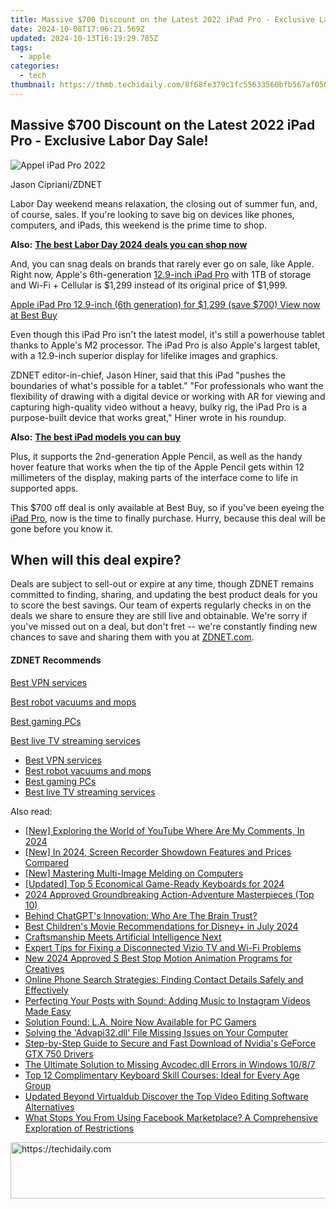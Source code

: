 ```yaml
---
title: Massive $700 Discount on the Latest 2022 iPad Pro - Exclusive Labor Day Sale!
date: 2024-10-08T17:06:21.569Z
updated: 2024-10-13T16:19:29.785Z
tags:
  - apple
categories:
  - tech
thumbnail: https://thmb.techidaily.com/8f68fe379c1fc55633560bfb567af056a8ac88cb060c4006d4413191770c2a7d.png
---
```


## Massive $700 Discount on the Latest 2022 iPad Pro - Exclusive Labor Day Sale!

![Appel iPad Pro 2022](https://www.zdnet.com/a/img/resize/615f34d5815fedeed082939623204dd51132144c/2022/10/21/eaa131b2-a52d-4cb3-97a5-b13f3bdb8ead/ade03df2-430a-4118-a2d3-0f2981b937aa.jpg?auto=webp&width=1280)

Jason Cipriani/ZDNET

Labor Day weekend means relaxation, the closing out of summer fun, and, of course, sales. If you're looking to save big on devices like phones, computers, and iPads, this weekend is the prime time to shop. 

**Also:** [**The best Labor Day 2024 deals you can shop now**](https://www.zdnet.com/article/best-labor-day-deals-2024/)

And, you can snag deals on brands that rarely ever go on sale, like Apple. Right now, Apple's 6th-generation [12.9-inch iPad Pro](https://shop-links.co/link/?url=https%3A%2F%2Fwww.bestbuy.com%2Fsite%2Fapple-12-9-inch-ipad-pro-latest-model-with-wi-fi-cellular-1tb-space-gray-unlocked%2F5202400.p%3FskuId%3D5202400&publisher_slug=itechdaily19598&exclusive=1) with 1TB of storage and Wi-Fi + Cellular is $1,299 instead of its original price of $1,999\. 

[Apple iPad Pro 12.9-inch (6th generation) for $1,299 (save $700) View now at Best Buy](https://shop-links.co/link/?url=https%3A%2F%2Fwww.bestbuy.com%2Fsite%2Fapple-12-9-inch-ipad-pro-latest-model-with-wi-fi-cellular-1tb-space-gray-unlocked%2F5202400.p%3FskuId%3D5202400&publisher_slug=itechdaily19598&exclusive=1)

Even though this iPad Pro isn't the latest model, it's still a powerhouse tablet thanks to Apple's M2 processor. The iPad Pro is also Apple's largest tablet, with a 12.9-inch superior display for lifelike images and graphics. 

ZDNET editor-in-chief, Jason Hiner, said that this iPad "pushes the boundaries of what's possible for a tablet." "For professionals who want the flexibility of drawing with a digital device or working with AR for viewing and capturing high-quality video without a heavy, bulky rig, the iPad Pro is a purpose-built device that works great," Hiner wrote in his roundup. 

**Also:** [**The best iPad models you can buy**](https://www.zdnet.com/article/best-ipad/)

Plus, it supports the 2nd-generation Apple Pencil, as well as the handy hover feature that works when the tip of the Apple Pencil gets within 12 millimeters of the display, making parts of the interface come to life in supported apps.

This $700 off deal is only available at Best Buy, so if you've been eyeing the [iPad Pro](https://shop-links.co/link/?url=https%3A%2F%2Fwww.bestbuy.com%2Fsite%2Fapple-12-9-inch-ipad-pro-latest-model-with-wi-fi-cellular-1tb-space-gray-unlocked%2F5202400.p%3FskuId%3D5202400&publisher_slug=itechdaily19598&exclusive=1), now is the time to finally purchase. Hurry, because this deal will be gone before you know it. 

## When will this deal expire?

Deals are subject to sell-out or expire at any time, though ZDNET remains committed to finding, sharing, and updating the best product deals for you to score the best savings. Our team of experts regularly checks in on the deals we share to ensure they are still live and obtainable. We're sorry if you've missed out on a deal, but don't fret -- we're constantly finding new chances to save and sharing them with you at [ZDNET.com](https://www.zdnet.com/). 

#### **ZDNET** Recommends

[Best VPN services](https://www.zdnet.com/article/best-vpn/ "Best VPN services")

[Best robot vacuums and mops](https://www.zdnet.com/article/best-robot-vacuum-mop/ "Best robot vacuums and mops")

[Best gaming PCs](https://www.zdnet.com/article/best-gaming-pc/ "Best gaming PCs")

[Best live TV streaming services](https://www.zdnet.com/article/best-live-tv-streaming-service/ "Best live TV streaming services")

* [Best VPN services](https://www.zdnet.com/article/best-vpn/ "Best VPN services")
* [Best robot vacuums and mops](https://www.zdnet.com/article/best-robot-vacuum-mop/ "Best robot vacuums and mops")
* [Best gaming PCs](https://www.zdnet.com/article/best-gaming-pc/ "Best gaming PCs")
* [Best live TV streaming services](https://www.zdnet.com/article/best-live-tv-streaming-service/ "Best live TV streaming services")

<ins class="adsbygoogle"
     style="display:block"
     data-ad-format="autorelaxed"
     data-ad-client="ca-pub-7571918770474297"
     data-ad-slot="1223367746"></ins>

<ins class="adsbygoogle"
     style="display:block"
     data-ad-client="ca-pub-7571918770474297"
     data-ad-slot="8358498916"
     data-ad-format="auto"
     data-full-width-responsive="true"></ins>

<span class="atpl-alsoreadstyle">Also read:</span>
<div><ul>
<li><a href="https://facebook-video-footage.techidaily.com/new-exploring-the-world-of-youtube-where-are-my-comments-in-2024/"><u>[New] Exploring the World of YouTube Where Are My Comments, In 2024</u></a></li>
<li><a href="https://on-screen-recording.techidaily.com/new-in-2024-screen-recorder-showdown-features-and-prices-compared/"><u>[New] In 2024, Screen Recorder Showdown Features and Prices Compared</u></a></li>
<li><a href="https://extra-support.techidaily.com/new-mastering-multi-image-melding-on-computers/"><u>[New] Mastering Multi-Image Melding on Computers</u></a></li>
<li><a href="https://video-capture.techidaily.com/updated-top-5-economical-game-ready-keyboards-for-2024/"><u>[Updated] Top 5 Economical Game-Ready Keyboards for 2024</u></a></li>
<li><a href="https://screen-sharing-recording.techidaily.com/2024-approved-groundbreaking-action-adventure-masterpieces-top-10/"><u>2024 Approved Groundbreaking Action-Adventure Masterpieces (Top 10)</u></a></li>
<li><a href="https://tech-recovery.techidaily.com/behind-chatgpts-innovation-who-are-the-brain-trust/"><u>Behind ChatGPT's Innovation: Who Are The Brain Trust?</u></a></li>
<li><a href="https://tech-recovery.techidaily.com/best-childrens-movie-recommendations-for-disneyplus-in-july-2024/"><u>Best Children's Movie Recommendations for Disney+ in July 2024</u></a></li>
<li><a href="https://tech-savvy.techidaily.com/craftsmanship-meets-artificial-intelligence-next/"><u>Craftsmanship Meets Artificial Intelligence Next</u></a></li>
<li><a href="https://tech-recovery.techidaily.com/expert-tips-for-fixing-a-disconnected-vizio-tv-and-wi-fi-problems/"><u>Expert Tips for Fixing a Disconnected Vizio TV and Wi-Fi Problems</u></a></li>
<li><a href="https://ai-video-tools.techidaily.com/new-2024-approved-s-best-stop-motion-animation-programs-for-creatives/"><u>New 2024 Approved S Best Stop Motion Animation Programs for Creatives</u></a></li>
<li><a href="https://tech-recovery.techidaily.com/online-phone-search-strategies-finding-contact-details-safely-and-effectively/"><u>Online Phone Search Strategies: Finding Contact Details Safely and Effectively</u></a></li>
<li><a href="https://tech-recovery.techidaily.com/perfecting-your-posts-with-sound-adding-music-to-instagram-videos-made-easy/"><u>Perfecting Your Posts with Sound: Adding Music to Instagram Videos Made Easy</u></a></li>
<li><a href="https://win-answers.techidaily.com/solution-found-la-noire-now-available-for-pc-gamers/"><u>Solution Found: L.A. Noire Now Available for PC Gamers</u></a></li>
<li><a href="https://tech-recovery.techidaily.com/solving-the-advapi32dll-file-missing-issues-on-your-computer/"><u>Solving the 'Advapi32.dll' File Missing Issues on Your Computer</u></a></li>
<li><a href="https://win-dash.techidaily.com/step-by-step-guide-to-secure-and-fast-download-of-nvidias-geforce-gtx-750-drivers/"><u>Step-by-Step Guide to Secure and Fast Download of Nvidia's GeForce GTX 750 Drivers</u></a></li>
<li><a href="https://tech-recovery.techidaily.com/the-ultimate-solution-to-missing-avcodecdll-errors-in-windows-1087/"><u>The Ultimate Solution to Missing Avcodec.dll Errors in Windows 10/8/7</u></a></li>
<li><a href="https://tech-recovery.techidaily.com/top-12-complimentary-keyboard-skill-courses-ideal-for-every-age-group/"><u>Top 12 Complimentary Keyboard Skill Courses: Ideal for Every Age Group</u></a></li>
<li><a href="https://ai-vdieo-software.techidaily.com/updated-beyond-virtualdub-discover-the-top-video-editing-software-alternatives/"><u>Updated Beyond Virtualdub Discover the Top Video Editing Software Alternatives</u></a></li>
<li><a href="https://tech-recovery.techidaily.com/what-stops-you-from-using-facebook-marketplace-a-comprehensive-exploration-of-restrictions/"><u>What Stops You From Using Facebook Marketplace? A Comprehensive Exploration of Restrictions</u></a></li>
</ul></div>

<!-- affiliate ads begin -->
<a href="https://ephamedtechinc.pxf.io/c/5597632/2137214/26400" target="_top" id="2137214">
  <img src="//a.impactradius-go.com/display-ad/26400-2137214" border="0" alt="https://techidaily.com" width="728" height="90"/>
</a>
<img height="0" width="0" src="https://ephamedtechinc.pxf.io/i/5597632/2137214/26400" style="position:absolute;visibility:hidden;" border="0" />
<!-- affiliate ads end -->

